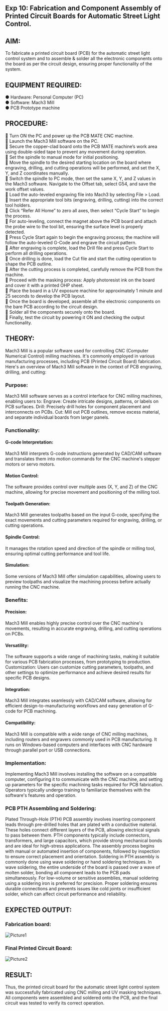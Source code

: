 ## Exp 10: Fabrication and Component Assembly of Printed Circuit Boards for Automatic Street Light Control.

## AIM:
To fabricate a printed circuit board (PCB) for the automatic street light control system and to assemble & solder all the electronic components onto the board as per the circuit design, ensuring proper functionality of the system.
## EQUIPMENT REQUIRED:
●	Hardware: Personal Computer (PC)<br>
●	Software: Mach3 Mill<br>
●	PCB Prototype machine<br>
## PROCEDURE:
	Turn ON the PC and power up the PCB MATE CNC machine.<br>
	Launch the Mach3 Mill software on the PC.<br>
	Secure the copper-clad board onto the PCB MATE machine’s work area using double-sided tape to prevent any movement during operation.<br>
	Set the spindle to manual mode for initial positioning.<br>
	Move the spindle to the desired starting location on the board where engraving, drilling, and cutting operations will be performed, and set the X, Y, and Z coordinates manually.<br>
	Switch the spindle to PC mode, then set the same X, Y, and Z values in the Mach3 software. Navigate to the Offset tab, select G54, and save the work offset values.<br>
	Load the auto-leveled engraving file into Mach3 by selecting File > Load.<br>
	Insert the appropriate tool bits (engraving, drilling, cutting) into the correct tool holders.<br>
	Click “Refer All Home” to zero all axes, then select “Cycle Start” to begin the process.<br>
	For auto-leveling, connect the magnet above the PCB board and attach the probe wire to the tool bit, ensuring the surface level is properly detected.<br>
	Press Cycle Start again to begin the engraving process; the machine will follow the auto-leveled G-Code and engrave the circuit pattern.<br>
	After engraving is complete, load the Drill file and press Cycle Start to perform all drilling operations.<br>
	Once drilling is done, load the Cut file and start the cutting operation to shape the PCB outline.<br>
	After the cutting process is completed, carefully remove the PCB from the machine.<br>
	Proceed with the masking process: Apply photoresist ink on the board and cover it with a printed OHP sheet.<br>
	Place the board in a UV exposure machine for approximately 1 minute and 25 seconds to develop the PCB layout.<br>
	Once the board is developed, assemble all the electronic components on the bare PCB according to the circuit design.<br>
	Solder all the components securely onto the board.<br>
	Finally, test the circuit by powering it ON and checking the output functionality.<br>
## THEORY:
Mach3 Mill is a popular software used for controlling CNC (Computer Numerical Control) milling machines. It's commonly employed in various manufacturing processes, including PCB (Printed Circuit Board) fabrication. Here's an overview of Mach3 Mill software in the context of PCB engraving, drilling, and cutting:

### Purpose:
Mach3 Mill software serves as a control interface for CNC milling machines, enabling users to:
Engrave: Create intricate designs, patterns, or labels on PCB surfaces.
Drill: Precisely drill holes for component placement and interconnects on PCBs.
Cut: Mill out PCB outlines, remove excess material, and separate individual boards from larger panels.
### Functionality:
#### G-code Interpretation:
Mach3 Mill interprets G-code instructions generated by CAD/CAM software and translates them into motion commands for the CNC machine's stepper motors or servo motors.
#### Motion Control:
The software provides control over multiple axes (X, Y, and Z) of the CNC machine, allowing for precise movement and positioning of the milling tool.
#### Toolpath Generation:
Mach3 Mill generates toolpaths based on the input G-code, specifying the exact movements and cutting parameters required for engraving, drilling, or cutting operations.
#### Spindle Control:
It manages the rotation speed and direction of the spindle or milling tool, ensuring optimal cutting performance and tool life.
#### Simulation:
Some versions of Mach3 Mill offer simulation capabilities, allowing users to preview toolpaths and visualize the machining process before actually running the CNC machine.
### Benefits:
#### Precision:
Mach3 Mill enables highly precise control over the CNC machine's movements, resulting in accurate engraving, drilling, and cutting operations on PCBs.
#### Versatility:
The software supports a wide range of machining tasks, making it suitable for various PCB fabrication processes, from prototyping to production.
Customization:
Users can customize cutting parameters, toolpaths, and other settings to optimize performance and achieve desired results for specific PCB designs.
#### Integration:
Mach3 Mill integrates seamlessly with CAD/CAM software, allowing for efficient design-to-manufacturing workflows and easy generation of G-code for PCB machining.
#### Compatibility:
Mach3 Mill is compatible with a wide range of CNC milling machines, including routers and engravers commonly used in PCB manufacturing. It runs on Windows-based computers and interfaces with CNC hardware through parallel port or USB connections.
### Implementation:
Implementing Mach3 Mill involves installing the software on a compatible computer, configuring it to communicate with the CNC machine, and setting up parameters for the specific machining tasks required for PCB fabrication. Operators typically undergo training to familiarize themselves with the software's features and operation.
### PCB PTH Assembling and Soldering:
Plated Through-Hole (PTH) PCB assembly involves inserting component leads through pre-drilled holes that are plated with a conductive material. These holes connect different layers of the PCB, allowing electrical signals to pass between them. PTH components typically include connectors, transformers, and large capacitors, which provide strong mechanical bonds and are ideal for high-stress applications. The assembly process begins with manual or automated insertion of components, followed by inspection to ensure correct placement and orientation.
Soldering in PTH assembly is commonly done using wave soldering or hand soldering techniques. In wave soldering, the entire underside of the board is passed over a wave of molten solder, bonding all component leads to the PCB pads simultaneously. For low-volume or sensitive assemblies, manual soldering using a soldering iron is preferred for precision. Proper soldering ensures durable connections and prevents issues like cold joints or insufficient solder, which can affect circuit performance and reliability.

## EXPECTED OUTPUT:
### Fabrication board:

 ![Picture1](https://github.com/user-attachments/assets/6f32505e-c2ae-411a-b994-97ccaec17680)

### Final Printed Circuit Board:

![Picture2](https://github.com/user-attachments/assets/5a048a71-869a-40fe-974e-ceeea8ba0d18)

## RESULT:
Thus, the printed circuit board for the automatic street light control system was successfully fabricated using CNC milling and UV masking techniques. All components were assembled and soldered onto the PCB, and the final circuit was tested to verify its correct operation.
